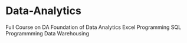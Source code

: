 # Data-Analytics
Full Course on DA
Foundation of Data Analytics
Excel Programming
SQL Programmming
Data Warehousing
